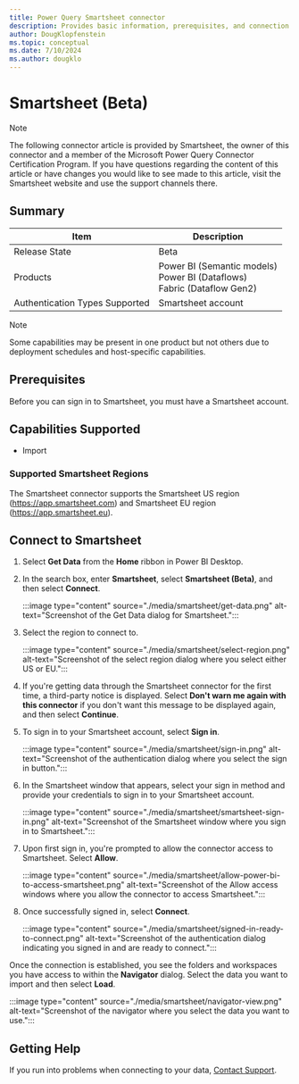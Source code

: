 ```yaml
---
title: Power Query Smartsheet connector
description: Provides basic information, prerequisites, and connection instructions, along with troubleshooting information for the Smartsheet connector.
author: DougKlopfenstein
ms.topic: conceptual
ms.date: 7/10/2024
ms.author: dougklo
---
```


# Smartsheet (Beta)

> [!NOTE]
>The following connector article is provided by Smartsheet, the owner of this connector and a member of the Microsoft Power Query Connector Certification Program. If you have questions regarding the content of this article or have changes you would like to see made to this article, visit the Smartsheet website and use the support channels there.

## Summary

| Item | Description |
| ---- | ----------- |
| Release State | Beta |
| Products | Power BI (Semantic models)<br/>Power BI (Dataflows)<br/>Fabric (Dataflow Gen2) |
| Authentication Types Supported | Smartsheet account |

> [!NOTE]
> Some capabilities may be present in one product but not others due to deployment schedules and host-specific capabilities.

## Prerequisites

Before you can sign in to Smartsheet, you must have a Smartsheet account.

## Capabilities Supported

* Import

### Supported Smartsheet Regions

The Smartsheet connector supports the Smartsheet US region (https://app.smartsheet.com) and Smartsheet EU region (https://app.smartsheet.eu).

## Connect to Smartsheet

1. Select **Get Data** from the **Home** ribbon in Power BI Desktop.

2. In the search box, enter **Smartsheet**, select **Smartsheet (Beta)**, and then select **Connect**.

   :::image type="content" source="./media/smartsheet/get-data.png" alt-text="Screenshot of the Get Data dialog for Smartsheet.":::

3. Select the region to connect to.

   :::image type="content" source="./media/smartsheet/select-region.png" alt-text="Screenshot of the select region dialog where you select either US or EU.":::

4. If you're getting data through the Smartsheet connector for the first time, a third-party notice is displayed. Select **Don't warn me again with this connector** if you don't want this message to be displayed again, and then select **Continue**.

5. To sign in to your Smartsheet account, select **Sign in**.

   :::image type="content" source="./media/smartsheet/sign-in.png" alt-text="Screenshot of the authentication dialog where you select the sign in button.":::

6. In the Smartsheet window that appears, select your sign in method and provide your credentials to sign in to your Smartsheet account.

   :::image type="content" source="./media/smartsheet/smartsheet-sign-in.png" alt-text="Screenshot of the Smartsheet window where you sign in to Smartsheet.":::

7. Upon first sign in, you're prompted to allow the connector access to Smartsheet. Select **Allow**.

   :::image type="content" source="./media/smartsheet/allow-power-bi-to-access-smartsheet.png" alt-text="Screenshot of the Allow access windows where you allow the connector to access Smartsheet.":::

8. Once successfully signed in, select **Connect**.

   :::image type="content" source="./media/smartsheet/signed-in-ready-to-connect.png" alt-text="Screenshot of the authentication dialog indicating you signed in and are ready to connect.":::

Once the connection is established, you see the folders and workspaces you have access to within the **Navigator** dialog. Select the data you want to import and then select **Load**.

   :::image type="content" source="./media/smartsheet/navigator-view.png" alt-text="Screenshot of the navigator where you select the data you want to use.":::

## Getting Help

If you run into problems when connecting to your data, [Contact Support](https://help.smartsheet.com/contact).
